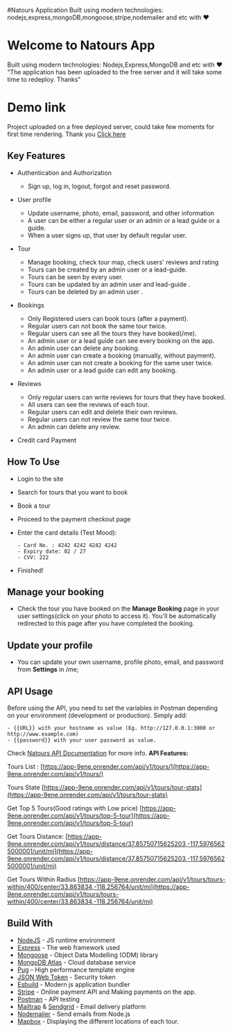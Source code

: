 #Natours Application
Built using modern technologies: nodejs,express,mongoDB,mongoose,stripe,nodemailer and etc with ❤️
# Welcome to Natours App

Built using modern technologies: Nodejs,Express,MongoDB and etc with ❤️
“The application has been uploaded to the free server and it will take some time to redeploy. Thanks"

# Demo link

Project uploaded on a free deployed server, could take few moments for first time rendering. Thank you
[Click here](https://app-9ene.onrender.com/)

## Key Features
-  Authentication and Authorization
    -   Sign up, log in, logout, forgot and reset password.
-   User profile
    -   Update username, photo, email, password, and other information
    -   A user can be either a regular user or an admin or a lead guide or a guide.
    -   When a user signs up, that user by default regular user.
-   Tour
    -   Manage booking, check tour map, check users' reviews and rating
    -   Tours can be created by an admin user or a lead-guide.
    -   Tours can be seen by every user.
    -   Tours can be updated by an admin user and lead-guide .
    -   Tours can be deleted by an admin user .
-   Bookings
    -   Only Registered users can book tours (after a payment).
    -   Regular users can not book the same tour twice.
    -   Regular users can see all the tours they have booked(/me).
    -   An admin user or a lead guide can see every booking on the app.
    -   An admin user  can delete any booking.
    -   An admin user can create a booking (manually, without payment).
    -   An admin user can not create a booking for the same user twice.
    -   An admin user or a lead guide can edit any booking.
-   Reviews
    -   Only regular users can write reviews for tours that they have booked.
    -   All users can see the reviews of each tour.
    -   Regular users can edit and delete their own reviews.
    -   Regular users can not review the same tour twice.
    -   An admin can delete any review.
  
-   Credit card Payment

##  How To Use

-   Login to the site
-   Search for tours that you want to book
-   Book a tour
-   Proceed to the payment checkout page
-   Enter the card details (Test Mood):
       ```
    - Card No. : 4242 4242 4242 4242
    - Expiry date: 02 / 27
    - CVV: 222
    
    ```
    
-   Finished!

##  Manage your booking

-   Check the tour you have booked on the **Manage Booking** page in your user settings(click on your photo to access it). You'll be automatically redirected to this page after you have completed the booking.

## Update your profile

-   You can update your own username, profile photo, email, and password from **Settings** in /me;

## API Usage

Before using the API, you need to set the variables in Postman depending on your environment (development or production). Simply add:

```
- {{URL}} with your hostname as value (Eg. http://127.0.0.1:3000 or http://www.example.com)
- {{password}} with your user password as value.

```

Check  [Natours API Documentation](https://documenter.getpostman.com/view/8893042/SW7c37V6)  for more info.
**API Features:**

Tours List : [https://app-9ene.onrender.com/api/v1/tours/](https://app-9ene.onrender.com/api/v1/tours/)

Tours State   [https://app-9ene.onrender.com/api/v1/tours/tour-stats](https://app-9ene.onrender.com/api/v1/tours/tour-stats)

Get Top 5 Tours(Good ratings with Low price)   [https://app-9ene.onrender.com/api/v1/tours/top-5-tour](https://app-9ene.onrender.com/api/v1/tours/top-5-tour)

Get Tours Distance:   [https://app-9ene.onrender.com/api/v1/tours/distance/37.85750715625203,-117.59765625000001/unit/mi](https://app-9ene.onrender.com/api/v1/tours/distance/37.85750715625203,-117.59765625000001/unit/mi)

Get Tours Within Radius   [https://app-9ene.onrender.com/api/v1/tours/tours-within/400/center/33.863834,-118.256764/unit/mi](https://app-9ene.onrender.com/api/v1/tours/tours-within/400/center/33.863834,-118.256764/unit/mi)

## Build With 

[](https://github.com/lgope/Natours?tab=readme-ov-file#build-with-%EF%B8%8F)

-   [NodeJS](https://nodejs.org/en/)  - JS runtime environment
-   [Express](http://expressjs.com/)  - The web framework used
-   [Mongoose](https://mongoosejs.com/)  - Object Data Modelling (ODM) library
-   [MongoDB Atlas](https://www.mongodb.com/cloud/atlas)  - Cloud database service
-   [Pug](https://pugjs.org/api/getting-started.html)  - High performance template engine
-   [JSON Web Token](https://jwt.io/)  - Security token
-   [Esbuild](https://github.com/evanw/esbuild)  - Modern js application bundler
-   [Stripe](https://stripe.com/)  - Online payment API and Making payments on the app.
-   [Postman](https://www.getpostman.com/)  - API testing
-   [Mailtrap](https://mailtrap.io/)  &  [Sendgrid](https://sendgrid.com/)  - Email delivery platform
-   [Nodemailer](https://github.com/nodemailer/nodemailer)  - Send emails from Node.js
-   [Mapbox](https://www.mapbox.com/)  - Displaying the different locations of each tour.

